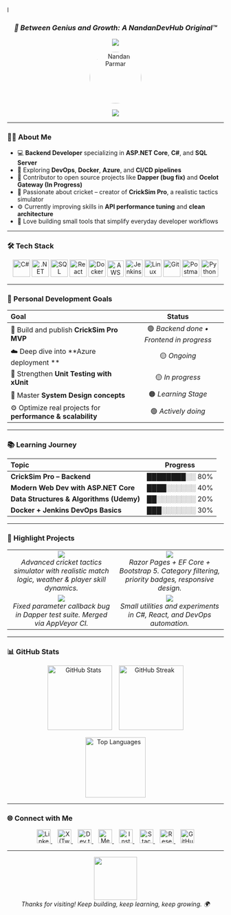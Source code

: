  l<h3 align="center">
  <b><i>🚀 Between Genius and Growth: A NandanDevHub Original™</i></b>
</h3>

<p align="center">
  <img src="https://komarev.com/ghpvc/?username=nandandevhub&label=Profile+Views&color=2CA5E0&style=for-the-badge" />
</p>

<p align="center">
  <a href="https://github.com/nandandevhub">
    <img src="https://avatars.githubusercontent.com/u/97554182?v=4" alt="Nandan Parmar" width="120" style="border-radius:50%;" />
  </a>
</p>

<p align="center">
  <a href="https://github.com/DenverCoder1/readme-typing-svg">
    <img src="https://readme-typing-svg.herokuapp.com?font=Fira+Code&size=24&duration=4000&pause=1000&color=00C2CB&center=true&vCenter=true&width=650&lines=Hi,+I'm+Nandan+Parmar;Backend+Developer+.NET+Core+%7C+C%23+%7C+SQL+Server;Exploring+DevOps+and+Cloud;Building+CrickSim+Pro+%26+Open+Source+Tools" />
  </a>
</p>

---

### 👨‍💻 About Me

- 💻 **Backend Developer** specializing in **ASP.NET Core**, **C#**, and **SQL Server**
- 🧠 Exploring **DevOps**, **Docker**, **Azure**, and **CI/CD pipelines**
- 🚀 Contributor to open source projects like **Dapper (bug fix)** and **Ocelot Gateway (In Progress)**
- 🏏 Passionate about cricket – creator of **CrickSim Pro**, a realistic tactics simulator
- ⚙️ Currently improving skills in **API performance tuning** and **clean architecture**
- 🧩 Love building small tools that simplify everyday developer workflows

---

### 🛠️ Tech Stack

<p align="center">
  <img src="https://cdn.jsdelivr.net/gh/devicons/devicon/icons/csharp/csharp-original.svg" height="40" alt="C#" />
  <img src="https://cdn.jsdelivr.net/gh/devicons/devicon/icons/dotnetcore/dotnetcore-original.svg" height="40" alt=".NET Core" />
  <img src="https://cdn.jsdelivr.net/gh/devicons/devicon/icons/microsoftsqlserver/microsoftsqlserver-plain.svg" height="40" alt="SQL Server" />
  <img src="https://cdn.jsdelivr.net/gh/devicons/devicon/icons/react/react-original.svg" height="40" alt="React" />
  <img src="https://cdn.jsdelivr.net/gh/devicons/devicon/icons/docker/docker-original.svg" height="40" alt="Docker" />
  <img src="https://upload.wikimedia.org/wikipedia/commons/9/93/Amazon_Web_Services_Logo.svg" height="38" alt="AWS" />
  <img src="https://cdn.jsdelivr.net/gh/devicons/devicon/icons/jenkins/jenkins-original.svg" height="40" alt="Jenkins" />
  <img src="https://cdn.jsdelivr.net/gh/devicons/devicon/icons/linux/linux-original.svg" height="40" alt="Linux" />
  <img src="https://cdn.jsdelivr.net/gh/devicons/devicon/icons/git/git-original.svg" height="40" alt="Git" />
  <img src="https://cdn.jsdelivr.net/gh/devicons/devicon/icons/postman/postman-original.svg" height="40" alt="Postman" />
  <img src="https://cdn.jsdelivr.net/gh/devicons/devicon/icons/python/python-original.svg" height="40" alt="Python" />
</p>


---

### 🎯 Personal Development Goals

| Goal | Status |
| :-- | :--: |
| 🚀 Build and publish **CrickSim Pro MVP** | 🟢 *Backend done • Frontend in progress* |
| ☁️ Deep dive into **Azure deployment ** | 🟡 *Ongoing* |
| 🧪 Strengthen **Unit Testing with xUnit** | 🟡 *In progress* |
| 🧠 Master **System Design concepts** | 🟠 *Learning Stage* |
| ⚙️ Optimize real projects for **performance & scalability** | 🟢 *Actively doing* |

---

### 📚 Learning Journey

| Topic | Progress |
| :-- | :--: |
| **CrickSim Pro – Backend** | ████████░░ 80% |
| **Modern Web Dev with ASP.NET Core** | ████░░░░░░ 40% |
| **Data Structures & Algorithms (Udemy)** | ██░░░░░░░░ 20% |
| **Docker + Jenkins DevOps Basics** | ███░░░░░░░ 30% |

---

### 💼 Highlight Projects

<table>
  <tr>
    <td align="center" width="50%">
      <a href="https://github.com/nandandevhub/CrickSim-Pro">
        <img src="https://img.shields.io/badge/🏏%20CrickSim%20Pro-In%20Progress-2CA5E0?style=for-the-badge&logo=github&logoColor=white" />
      </a>
      <br/>
      <i>Advanced cricket tactics simulator with realistic match logic, weather & player skill dynamics.</i>
    </td>
    <td align="center" width="50%">
      <a href="https://github.com/nandandevhub/TodoApp-RazorPages">
        <img src="https://img.shields.io/badge/✅%20ToDo%20Web%20App-.NET%20Core%20MVC-20C997?style=for-the-badge&logo=github&logoColor=white" />
      </a>
      <br/>
      <i>Razor Pages + EF Core + Bootstrap 5. Category filtering, priority badges, responsive design.</i>
    </td>
  </tr>
  <tr>
    <td align="center" width="50%">
      <a href="https://github.com/DapperLib/Dapper/pull">
        <img src="https://img.shields.io/badge/⚡%20Dapper%20PR-Contribution-2088FF?style=for-the-badge&logo=github&logoColor=white" />
      </a>
      <br/>
      <i>Fixed parameter callback bug in Dapper test suite. Merged via AppVeyor CI.</i>
    </td>
    <td align="center" width="50%">
      <a href="https://github.com/nandandevhub">
        <img src="https://img.shields.io/badge/🧩%20Open%20Source%20Mini%20Tools-Ongoing-8E44AD?style=for-the-badge&logo=github&logoColor=white" />
      </a>
      <br/>
      <i>Small utilities and experiments in C#, React, and DevOps automation.</i>
    </td>
  </tr>
</table>

---

### 📊 GitHub Stats

<p align="center">
  <img src="https://github-readme-stats.vercel.app/api?username=nandandevhub&show_icons=true&theme=tokyonight&include_all_commits=true&hide_border=true" height="150" alt="GitHub Stats" />
  &nbsp;&nbsp;
  <img src="https://github-readme-streak-stats.herokuapp.com/?user=nandandevhub&theme=tokyonight&hide_border=true" height="150" alt="GitHub Streak" />
</p>

<p align="center">
  <img src="https://github-readme-stats.vercel.app/api/top-langs/?username=nandandevhub&layout=compact&theme=tokyonight&hide_border=true" height="140" alt="Top Languages" />
</p>

---

### 🌐 Connect with Me

<p align="center">
  <a href="https://linkedin.com/in/nandan-parmar" target="_blank">
    <img src="https://cdn.jsdelivr.net/gh/devicons/devicon/icons/linkedin/linkedin-original.svg" height="32" alt="LinkedIn" />
  </a>
  &nbsp;&nbsp;
  <a href="https://x.com/NandanParmar" target="_blank">
    <img src="https://cdn.simpleicons.org/x/ffffff" height="32" alt="X (Twitter)" />
  </a>
  &nbsp;&nbsp;
  <a href="https://dev.to/nandan-parmar" target="_blank">
    <img src="https://cdn.simpleicons.org/devdotto/ffffff" height="32" alt="Dev.to" />
  </a>
  &nbsp;&nbsp;
  <a href="https://medium.com/@nandan-parmar" target="_blank">
    <img src="https://cdn.simpleicons.org/medium/FFFFFF" height="32" alt="Medium" />
  </a>
  &nbsp;&nbsp;
  <a href="https://instagram.com/imagesbynandan" target="_blank">
    <img src="https://cdn.simpleicons.org/instagram/E4405F" height="32" alt="Instagram" />
  </a>
  &nbsp;&nbsp;
  <a href="https://stackoverflow.com/users/20049095/nandan-parmar" target="_blank">
    <img src="https://cdn.jsdelivr.net/gh/devicons/devicon/icons/stackoverflow/stackoverflow-original.svg" height="32" alt="Stack Overflow" />
  </a>
  &nbsp;&nbsp;
  <a href="https://www.researchgate.net/profile/Nandan-Parmar-2" target="_blank">
    <img src="https://cdn.simpleicons.org/researchgate/00CCBB" height="32" alt="ResearchGate" />
  </a>
  &nbsp;&nbsp;
  <a href="https://github.com/sponsors/NandanDevHub" target="_blank">
    <img src="https://cdn.simpleicons.org/githubsponsors/EA4AAA" height="32" alt="GitHub Sponsors" />
  </a>
</p>

---

<p align="center">
  <img src="https://media.giphy.com/media/f3iwJFOVOwuy7K6FFw/giphy.gif" width="100" /><br/>
  <i>Thanks for visiting! Keep building, keep learning, keep growing. 🌍</i>
</p>
